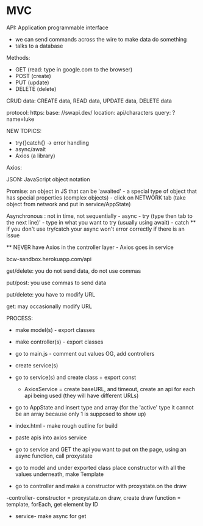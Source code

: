 # MVC
<!-- SECTION Monday 8/1 -->
API: Application programmable interface 
- we can send commands across the wire to make data do something 
- talks to a database 

Methods:
- GET (read: type in google.com to the browser)
- POST (create)
- PUT (update)
- DELETE (delete)


CRUD data: CREATE data, READ data, UPDATE data, DELETE data


protocol: https:
base: //swapi.dev/
location: api/characters
query: ?name=luke

NEW TOPICS:
- try{}catch{} -> error handling 
- async/await 
- Axios (a library)


Axios: 

JSON: JavaScript object notation 

Promise: an object in JS that can be 'awaited'
    - a special type of object that has special properties (complex objects)
    - click on NETWORK tab (take object from network and put in service/AppState)


<!-- NOTE Get requests -->

Asynchronous : not in time, not sequentially 
    - async 
    - try (type then tab to the next line)'
    - type in what you want to try (usually using await)
    - catch 
** if you don't use try/catch your async won't error correctly if there is an issue

** NEVER have Axios in the controller layer
    - Axios goes in service 


<!-- SECTION Tuesday 8/2 -->
bcw-sandbox.herokuapp.com/api


get/delete: you do not send data, do not use commas

put/post: you use commas to send data

put/delete: you have to modify URL

get: may occasionally modify URL 


<!-- SECTION Wednesday 8/3 -->
PROCESS:
- make model(s) - export classes 
- make controller(s) - export classes 
- go to main.js - comment out values OG, add controllers 
- create service(s) 
- go to service(s) and create class + export const 
    - AxiosService = create baseURL, and timeout, create an api for each api being used (they will have different URLs)
- go to AppState and insert type and array (for the 'active' type it cannot be an array because only 1 is supposed to show up)

- index.html - make rough outline for build 
- paste apis into axios service 
- go to service and GET the api you want to put on the page, using an async function, call proxystate 
- go to model and under exported class place constructor with all the values underneath, make Template 
- go to controller and make a constructor with proxystate.on the draw 


-controller- constructor = proxystate.on draw, create draw function = template, forEach, get element by ID 
- service- make async for get